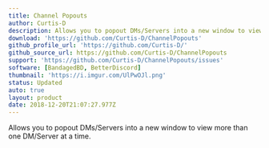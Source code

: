 ```yaml
---
title: Channel Popouts
author: Curtis-D
description: Allows you to popout DMs/Servers into a new window to view more than one DM/Server at a time.
download: 'https://github.com/Curtis-D/ChannelPopouts'
github_profile_url: 'https://github.com/Curtis-D/'
github_source_url: https://github.com/Curtis-D/ChannelPopouts
support: 'https://github.com/Curtis-D/ChannelPopouts/issues'
software: [BandagedBD, BetterDiscord]
thumbnail: 'https://i.imgur.com/UlPwOJl.png'
status: Updated
auto: true
layout: product
date: 2018-12-20T21:07:27.977Z
---
```

Allows you to popout DMs/Servers into a new window to view more than one DM/Server at a time.